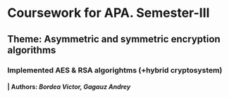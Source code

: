 # Coursework for APA. Semester-III

## Theme: Asymmetric and symmetric encryption algorithms 

### Implemented AES & RSA algorightms (+hybrid cryptosystem)

#### | **Authors:** _Bordea Victor, Gagauz Andrey_ 

